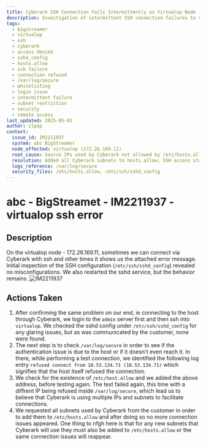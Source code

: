 ```yaml
---
title: Cyberark SSH Connection Fails Intermittently on Virtualop Node
description: Investigation of intermittent SSH connection failures to virtualop node (172.26.169.11) via Cyberark. Issue caused by restricted source IPs not included in `/etc/hosts.allow`. Resolved by whitelisting all Cyberark subnets.
tags:
  - bigstreamer
  - virtualop
  - ssh
  - cyberark
  - access denied
  - sshd_config
  - hosts.allow
  - ssh failure
  - connection refused
  - /var/log/secure
  - whitelisting
  - login issue
  - intermittent failure
  - subnet restriction
  - security
  - remote access
last_updated: 2025-05-01
author: ilpap
context:
  issue_id: IM2211937
  system: abc BigStreamer
  node_affected: virtualop (172.26.169.11)
  root_cause: Source IPs used by Cyberark not allowed by /etc/hosts.allow
  resolution: Added all Cyberark subnets to hosts.allow; SSH access stabilized
  logs_reference: /var/log/secure
  security_files: /etc/hosts.allow, /etc/ssh/sshd_config
---
```

# abc - BigStreamet - IM2211937 - virtualop ssh error
## Description
On the virtualop node - 172.26.169.11, sometimes we can connect via Cyberark with ssh and other times it shows us the attached error message.
Initial inspection of the SSH configuration (`/etc/ssh/sshd_config`) revealed no misconfigurations. We also restarted the sshd service, but the behavior remains.
![IM2211937](.media/IM2211937.jpg)
## Actions Taken
1. After confirming the same problem on our end, ie connecting to the host through Cyberark, we login to the `admin` server first and then ssh into `virtualop`. We checked the sshd config under `/etc/ssh/sshd_config` for any glaring issues, but as was communicated by the customer, none were found.
2. The next step is to check `/var/log/secure` in order to see if the authentication issue is due to the host or if it doesn't even reach it. In there, while performing a test connection, we identified the following log entry `refused connect from 10.53.134.71 (10.53.134.71)` which signifies that the host itself refused the connection.
3. We check for the existence of `/etc/host.allow` and we added the above address, before testing again. The test failed again, this time with a diffrent IP being refused inside `/var/log/secure`, which lead us to believe that Cyberark is using multiple IPs and subnets to facilitate connections.
4. We requested all subnets used by Cyberark from the customer in order to add them to `/etc/hosts.allow` and after doing so no more connection issues appeared. One thing to nfgh here is that for any new subnets that Cyberark will use they must also be added to `/etc/hosts.allow` or the same connection issues will reappear.